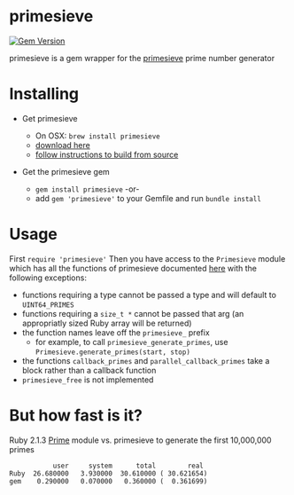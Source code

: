primesieve
==========
[![Gem Version](https://badge.fury.io/rb/primesieve.svg)](http://badge.fury.io/rb/primesieve)

primesieve is a gem wrapper for the [primesieve](http://primesieve.org/) prime number generator

Installing
==========
* Get primesieve
  * On OSX: `brew install primesieve`
  * [download here](http://primesieve.org/downloads/)
  * [follow instructions to build from source](http://primesieve.org/build.html)

* Get the primesieve gem
  * `gem install primesieve`
-or-
  * add `gem 'primesieve'` to your Gemfile and run `bundle install`

Usage
=====
First `require 'primesieve'`
Then you have access to the `Primesieve` module which has all the functions of primesieve documented [here](http://primesieve.org/api/primesieve_8h.html) with the following exceptions:
* functions requiring a type cannot be passed a type and will default to `UINT64_PRIMES`
* functions requiring a `size_t *` cannot be passed that arg (an appropriatly sized Ruby array will be returned)
* the function names leave off the `primesieve_` prefix
  * for example, to call `primesieve_generate_primes`, use `Primesieve.generate_primes(start, stop)`
* the functions `callback_primes` and `parallel_callback_primes` take a block rather than a callback function
* `primesieve_free` is not implemented

But how fast is it?
===================
Ruby 2.1.3 [Prime](http://www.ruby-doc.org/stdlib-2.0.0/libdoc/prime/rdoc/Prime.html) module vs. primesieve to generate the first 10,000,000 primes
```
           user     system      total        real
Ruby  26.680000   3.930000  30.610000 ( 30.621654)
gem    0.290000   0.070000   0.360000 (  0.361699)
```
